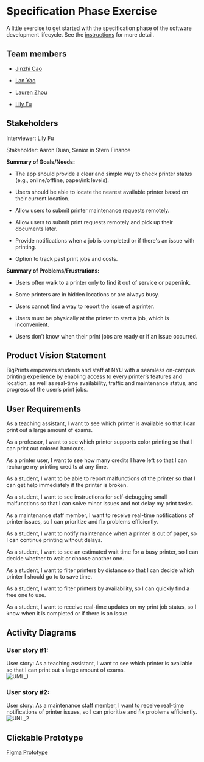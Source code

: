 # Specification Phase Exercise

A little exercise to get started with the specification phase of the software development lifecycle. See the [instructions](instructions.md) for more detail.

## Team members

- [Jinzhi Cao](https://github.com/eth3r3aI)

- [Lan Yao](https://github.com/ziiiimu)

- [Lauren Zhou](https://github.com/laurenlz)

- [Lily Fu](https://github.com/fulily0325)

## Stakeholders

Interviewer: Lily Fu

Stakeholder: Aaron Duan, Senior in Stern Finance

**Summary of Goals/Needs:**

- The app should provide a clear and simple way to check printer status (e.g., online/offline, paper/ink levels).

- Users should be able to locate the nearest available printer based on their current location.

- Allow users to submit printer maintenance requests remotely.

- Allow users to submit print requests remotely and pick up their documents later.

- Provide notifications when a job is completed or if there's an issue with printing.

- Option to track past print jobs and costs.

**Summary of Problems/Frustrations:**

- Users often walk to a printer only to find it out of service or paper/ink.

- Some printers are in hidden locations or are always busy.

- Users cannot find a way to report the issue of a printer.

- Users must be physically at the printer to start a job, which is inconvenient.

- Users don’t know when their print jobs are ready or if an issue occurred.

## Product Vision Statement

BigPrints empowers students and staff at NYU with a seamless on-campus printing experience by enabling access to every printer’s features and location, as well as real-time availability, traffic and maintenance status, and progress of the user’s print jobs.

## User Requirements

As a teaching assistant, I want to see which printer is available so that I can print out a large amount of exams.

As a professor, I want to see which printer supports color printing so that I can print out colored handouts.

As a printer user, I want to see how many credits I have left so that I can recharge my printing credits at any time.

As a student, I want to be able to report malfunctions of the printer so that I can get help immediately if the printer is broken.

As a student, I want to see instructions for self-debugging small malfunctions so that I can solve minor issues and not delay my print tasks.

As a maintenance staff member, I want to receive real-time notifications of printer issues, so I can prioritize and fix problems efficiently.

As a student, I want to notify maintenance when a printer is out of paper, so I can continue printing without delays.

As a student, I want to see an estimated wait time for a busy printer, so I can decide whether to wait or choose another one.

As a student, I want to filter printers by distance so that I can decide which printer I should go to to save time.

As a student, I want to filter printers by availability, so I can quickly find a free one to use.

As a student, I want to receive real-time updates on my print job status, so I know when it is completed or if there is an issue.


## Activity Diagrams

### User story #1:
User story: As a teaching assistant, I want to see which printer is available so that I can print out a large amount of exams.  
![UML_1](https://github.com/user-attachments/assets/68d35e69-d42b-4c5a-a034-52bb212c0ab7)

### User story #2:
User story: As a maintenance staff member, I want to receive real-time notifications of printer issues, so I can prioritize and fix problems efficiently.  
![UNL_2](https://github.com/user-attachments/assets/2916ecf8-83e9-41c0-9e54-89d7a489ba43)

## Clickable Prototype

[Figma Prototype](https://www.figma.com/proto/etMKOY3n4WLb6vTWm4x9gD/biglegs?node-id=34-3&p=f&t=EGn73xsO2xxdpjFj-0&scaling=scale-down&content-scaling=fixed&page-id=0%3A1&starting-point-node-id=34%3A3)
